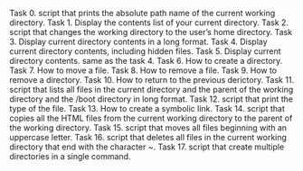 Task 0.
script that prints the absolute path name of the current working directory.
Task 1.
Display the contents list of your current directory.
Task 2.
script that changes the working directory to the user’s home directory.
Task 3.
Display current directory contents in a long format.
Task 4.
Display current directory contents, including hidden files.
Task 5.
Display current directory contents. same as the task 4.
Task 6. 
How to create a directory.
Task 7.
How to move a file.
Task 8.
How to remove a file.
Task 9.
How to remove a directory.
Task 10.
How to return to the previous derictory.
Task 11.
script that lists all files in the current directory and the parent of the working directory and the /boot directory in long format.
Task 12.
script that print the type of the file.
Task 13. 
How to create a symbolic link.
Task 14. 
script that copies all the HTML files from the current working directory to the parent of the working directory.
Task 15.
script that moves all files beginning with an uppercase letter.
Task 16.
 script that deletes all files in the current working directory that end with the character ~.
Task 17.
script that create multiple directories in a single command.
